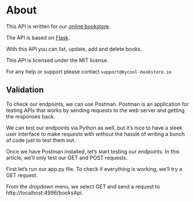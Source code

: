 # About

This API is written for our [online bookstore](https://mycool-bookstore.io).

The API is based on [Flask](https://flask.palletsprojects.com/en/1.1.x/ "Flask website").

With this API you can list, update, add and delete books.

This API is licensed under the MIT license.

For any help or support please contact `support@mycool-bookstore.io`

## Validation

To check our endpoints, we can use Postman.
Postman is an application for testing APIs that works by sending requests to the web server and getting the responses back.

We can test our endpoints via Python as well, but it’s nice to have a sleek user interface to make requests with without the hassle of writing a bunch of code just to test them out.

Once we have Postman installed, let’s start testing our endpoints. In this article, we’ll only test our GET and POST requests.

First let’s run our app.py file. To check if everything is working, we’ll try a GET request.

From the dropdown menu, we select GET and send a request to http://localhost:4996/booksApi.